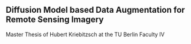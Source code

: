 ## Diffusion Model based Data Augmentation for Remote Sensing Imagery
Master Thesis of Hubert Kriebitzsch at the TU Berlin Faculty IV